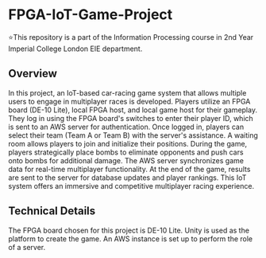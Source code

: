 # FPGA-IoT-Game-Project

:star:This repository is a part of the Information Processing course in 2nd Year Imperial College London EIE department. 

## Overview
In this project, an IoT-based car-racing game system that allows multiple users to engage in multiplayer races is developed. Players utilize an FPGA board (DE-10 Lite), local FPGA host, and local game host for their gameplay. They log in using the FPGA board's switches to enter their player ID, which is sent to an AWS server for authentication. 
Once logged in, players can select their team (Team A or Team B) with the server's assistance. A waiting room allows players to join and initialize their positions. During the game, players strategically place bombs to eliminate opponents and push cars onto bombs for additional damage. The AWS server synchronizes game data for real-time multiplayer functionality. At the end of the game, results are sent to the server for database updates and player rankings. This IoT system offers an immersive and competitive multiplayer racing experience.

## Technical Details
The FPGA board chosen for this project is DE-10 Lite. Unity is used as the platform to create the game. An AWS instance is set up to perform the role of a server. 
